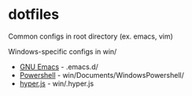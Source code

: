# dotfiles

Common configs in root directory (ex. emacs, vim)

Windows-specific configs in win/

- [GNU Emacs][emacs-site] - .emacs.d/
- [Powershell][powershell-github] - win/Documents/WindowsPowershell/
- [hyper.js][hyper-github] - win/.hyper.js

[emacs-site]: https://www.gnu.org/software/emacs/
[powershell-github]:  https://github.com/PowerShell/PowerShell
[hyper-github]: https://github.com/zeit/hyper
